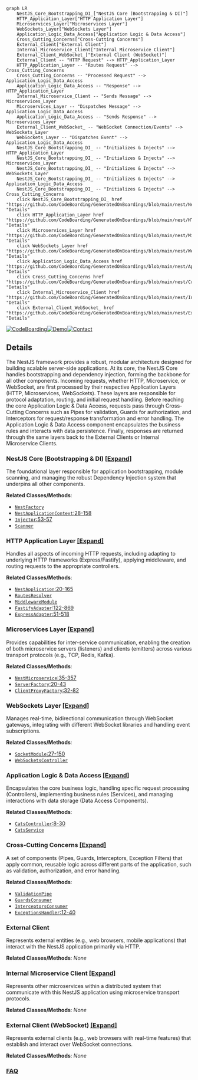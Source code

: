 ```mermaid
graph LR
    NestJS_Core_Bootstrapping_DI_["NestJS Core (Bootstrapping & DI)"]
    HTTP_Application_Layer["HTTP Application Layer"]
    Microservices_Layer["Microservices Layer"]
    WebSockets_Layer["WebSockets Layer"]
    Application_Logic_Data_Access["Application Logic & Data Access"]
    Cross_Cutting_Concerns["Cross-Cutting Concerns"]
    External_Client["External Client"]
    Internal_Microservice_Client["Internal Microservice Client"]
    External_Client_WebSocket_["External Client (WebSocket)"]
    External_Client -- "HTTP Request" --> HTTP_Application_Layer
    HTTP_Application_Layer -- "Routes Request" --> Cross_Cutting_Concerns
    Cross_Cutting_Concerns -- "Processed Request" --> Application_Logic_Data_Access
    Application_Logic_Data_Access -- "Response" --> HTTP_Application_Layer
    Internal_Microservice_Client -- "Sends Message" --> Microservices_Layer
    Microservices_Layer -- "Dispatches Message" --> Application_Logic_Data_Access
    Application_Logic_Data_Access -- "Sends Response" --> Microservices_Layer
    External_Client_WebSocket_ -- "WebSocket Connection/Events" --> WebSockets_Layer
    WebSockets_Layer -- "Dispatches Event" --> Application_Logic_Data_Access
    NestJS_Core_Bootstrapping_DI_ -- "Initializes & Injects" --> HTTP_Application_Layer
    NestJS_Core_Bootstrapping_DI_ -- "Initializes & Injects" --> Microservices_Layer
    NestJS_Core_Bootstrapping_DI_ -- "Initializes & Injects" --> WebSockets_Layer
    NestJS_Core_Bootstrapping_DI_ -- "Initializes & Injects" --> Application_Logic_Data_Access
    NestJS_Core_Bootstrapping_DI_ -- "Initializes & Injects" --> Cross_Cutting_Concerns
    click NestJS_Core_Bootstrapping_DI_ href "https://github.com/CodeBoarding/GeneratedOnBoardings/blob/main/nest/NestJS_Core_Bootstrapping_DI_.md" "Details"
    click HTTP_Application_Layer href "https://github.com/CodeBoarding/GeneratedOnBoardings/blob/main/nest/HTTP_Application_Layer.md" "Details"
    click Microservices_Layer href "https://github.com/CodeBoarding/GeneratedOnBoardings/blob/main/nest/Microservices_Layer.md" "Details"
    click WebSockets_Layer href "https://github.com/CodeBoarding/GeneratedOnBoardings/blob/main/nest/WebSockets_Layer.md" "Details"
    click Application_Logic_Data_Access href "https://github.com/CodeBoarding/GeneratedOnBoardings/blob/main/nest/Application_Logic_Data_Access.md" "Details"
    click Cross_Cutting_Concerns href "https://github.com/CodeBoarding/GeneratedOnBoardings/blob/main/nest/Cross_Cutting_Concerns.md" "Details"
    click Internal_Microservice_Client href "https://github.com/CodeBoarding/GeneratedOnBoardings/blob/main/nest/Internal_Microservice_Client.md" "Details"
    click External_Client_WebSocket_ href "https://github.com/CodeBoarding/GeneratedOnBoardings/blob/main/nest/External_Client_WebSocket_.md" "Details"
```

[![CodeBoarding](https://img.shields.io/badge/Generated%20by-CodeBoarding-9cf?style=flat-square)](https://github.com/CodeBoarding/CodeBoarding)[![Demo](https://img.shields.io/badge/Try%20our-Demo-blue?style=flat-square)](https://www.codeboarding.org/demo)[![Contact](https://img.shields.io/badge/Contact%20us%20-%20contact@codeboarding.org-lightgrey?style=flat-square)](mailto:contact@codeboarding.org)

## Details

The NestJS framework provides a robust, modular architecture designed for building scalable server-side applications. At its core, the NestJS Core handles bootstrapping and dependency injection, forming the backbone for all other components. Incoming requests, whether HTTP, Microservice, or WebSocket, are first processed by their respective Application Layers (HTTP, Microservices, WebSockets). These layers are responsible for protocol adaptation, routing, and initial request handling. Before reaching the core Application Logic & Data Access, requests pass through Cross-Cutting Concerns such as Pipes for validation, Guards for authorization, and Interceptors for request/response transformation and error handling. The Application Logic & Data Access component encapsulates the business rules and interacts with data persistence. Finally, responses are returned through the same layers back to the External Clients or Internal Microservice Clients.

### NestJS Core (Bootstrapping & DI) [[Expand]](./NestJS_Core_Bootstrapping_DI_.md)
The foundational layer responsible for application bootstrapping, module scanning, and managing the robust Dependency Injection system that underpins all other components.


**Related Classes/Methods**:

- <a href="https://github.com/nestjs/nest/blob/master/packages/core/nest-factory.ts" target="_blank" rel="noopener noreferrer">`NestFactory`</a>
- <a href="https://github.com/nestjs/nest/blob/master/packages/common/interfaces/nest-application-context.interface.ts#L28-L158" target="_blank" rel="noopener noreferrer">`NestApplicationContext`:28-158</a>
- <a href="https://github.com/nestjs/nest/blob/master/packages/microservices/microservices-module.ts#L53-L57" target="_blank" rel="noopener noreferrer">`Injector`:53-57</a>
- <a href="https://github.com/nestjs/nest/blob/master/integration/discovery/src/webhooks.explorer.ts" target="_blank" rel="noopener noreferrer">`Scanner`</a>


### HTTP Application Layer [[Expand]](./HTTP_Application_Layer.md)
Handles all aspects of incoming HTTP requests, including adapting to underlying HTTP frameworks (Express/Fastify), applying middleware, and routing requests to the appropriate controllers.


**Related Classes/Methods**:

- <a href="https://github.com/nestjs/nest/blob/master/packages/common/interfaces/nest-application.interface.ts#L20-L165" target="_blank" rel="noopener noreferrer">`NestApplication`:20-165</a>
- <a href="https://github.com/nestjs/nest/blob/master/packages/core/nest-application.ts" target="_blank" rel="noopener noreferrer">`RoutesResolver`</a>
- <a href="https://github.com/nestjs/nest/blob/master/packages/core/nest-application.ts" target="_blank" rel="noopener noreferrer">`MiddlewareModule`</a>
- <a href="https://github.com/nestjs/nest/blob/master/packages/platform-fastify/adapters/fastify-adapter.ts#L122-L869" target="_blank" rel="noopener noreferrer">`FastifyAdapter`:122-869</a>
- <a href="https://github.com/nestjs/nest/blob/master/packages/platform-express/adapters/express-adapter.ts#L51-L518" target="_blank" rel="noopener noreferrer">`ExpressAdapter`:51-518</a>


### Microservices Layer [[Expand]](./Microservices_Layer.md)
Provides capabilities for inter-service communication, enabling the creation of both microservice servers (listeners) and clients (emitters) across various transport protocols (e.g., TCP, Redis, Kafka).


**Related Classes/Methods**:

- <a href="https://github.com/nestjs/nest/blob/master/packages/microservices/nest-microservice.ts#L35-L357" target="_blank" rel="noopener noreferrer">`NestMicroservice`:35-357</a>
- <a href="https://github.com/nestjs/nest/blob/master/packages/microservices/server/server-factory.ts#L20-L43" target="_blank" rel="noopener noreferrer">`ServerFactory`:20-43</a>
- <a href="https://github.com/nestjs/nest/blob/master/packages/microservices/client/client-proxy-factory.ts#L32-L82" target="_blank" rel="noopener noreferrer">`ClientProxyFactory`:32-82</a>


### WebSockets Layer [[Expand]](./WebSockets_Layer.md)
Manages real-time, bidirectional communication through WebSocket gateways, integrating with different WebSocket libraries and handling event subscriptions.


**Related Classes/Methods**:

- <a href="https://github.com/nestjs/nest/blob/master/packages/websockets/socket-module.ts#L27-L150" target="_blank" rel="noopener noreferrer">`SocketModule`:27-150</a>
- <a href="https://github.com/nestjs/nest/blob/master/packages/websockets/socket-module.ts" target="_blank" rel="noopener noreferrer">`WebSocketsController`</a>


### Application Logic & Data Access [[Expand]](./Application_Logic_Data_Access.md)
Encapsulates the core business logic, handling specific request processing (Controllers), implementing business rules (Services), and managing interactions with data storage (Data Access Components).


**Related Classes/Methods**:

- <a href="https://github.com/nestjs/nest/blob/master/integration/inspector/src/cats/cats.controller.ts#L8-L30" target="_blank" rel="noopener noreferrer">`CatsController`:8-30</a>
- <a href="https://github.com/nestjs/nest/blob/master/integration/graphql-schema-first/src/cats/cats.resolvers.ts" target="_blank" rel="noopener noreferrer">`CatsService`</a>


### Cross-Cutting Concerns [[Expand]](./Cross_Cutting_Concerns.md)
A set of components (Pipes, Guards, Interceptors, Exception Filters) that apply common, reusable logic across different parts of the application, such as validation, authorization, and error handling.


**Related Classes/Methods**:

- <a href="https://github.com/nestjs/nest/blob/master/packages/common/pipes/parse-array.pipe.ts" target="_blank" rel="noopener noreferrer">`ValidationPipe`</a>
- <a href="https://github.com/nestjs/nest/blob/master/packages/websockets/context/ws-context-creator.ts" target="_blank" rel="noopener noreferrer">`GuardsConsumer`</a>
- <a href="https://github.com/nestjs/nest/blob/master/packages/websockets/context/ws-context-creator.ts" target="_blank" rel="noopener noreferrer">`InterceptorsConsumer`</a>
- <a href="https://github.com/nestjs/nest/blob/master/packages/websockets/exceptions/ws-exceptions-handler.ts#L12-L40" target="_blank" rel="noopener noreferrer">`ExceptionsHandler`:12-40</a>


### External Client
Represents external entities (e.g., web browsers, mobile applications) that interact with the NestJS application primarily via HTTP.


**Related Classes/Methods**: _None_

### Internal Microservice Client [[Expand]](./Internal_Microservice_Client.md)
Represents other microservices within a distributed system that communicate with this NestJS application using microservice transport protocols.


**Related Classes/Methods**: _None_

### External Client (WebSocket) [[Expand]](./External_Client_WebSocket_.md)
Represents external clients (e.g., web browsers with real-time features) that establish and interact over WebSocket connections.


**Related Classes/Methods**: _None_



### [FAQ](https://github.com/CodeBoarding/GeneratedOnBoardings/tree/main?tab=readme-ov-file#faq)